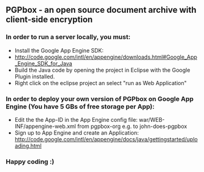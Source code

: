 ## PGPbox - an open source document archive with client-side encryption

### In order to run a server locally, you must:
  + Install the Google App Engine SDK:
  + http://code.google.com/intl/en/appengine/downloads.html#Google_App_Engine_SDK_for_Java
  + Build the Java code by opening the project in Eclipse with the Google Plugin installed.
  + Right click on the eclipse project an select "run as Web Application"

### In order to deploy your own version of PGPbox on Google App Engine (You have 5 GBs of free storage per App):
  +  Edit the the App-ID in the App Engine config file:
      war/WEB-INF/appengine-web.xml
      from <application>pgpbox-org</application> e.g. to <application>john-does-pgpbox</application>
  +  Sign up to App Engine and create an Application:
      http://code.google.com/intl/en/appengine/docs/java/gettingstarted/uploading.html
    
### Happy coding :)

